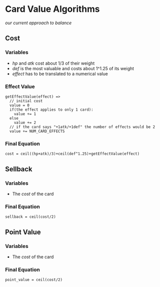 # Card Value Algorithms
*our current approach to balance*
## Cost
### Variables
- *hp* and *atk* cost about 1/3 of their weight
- *def* is the most valuable and costs about 1^1.25 of its weight
- *effect* has to be translated to a numerical value

### Effect Value
```
getEffectValue(effect) =>
  // initial cost
  value = 0
  if(the effect applies to only 1 card):
    value += 1
  else
    value += 2
  // if the card says "+1atk/+1def" the number of effects would be 2
  value += NUM_CARD_EFFECTS
```
### Final Equation
`cost = ceil((hp+atk)/3)+ceil(def^1.25)+getEffectValue(effect)`
## Sellback
### Variables
- The *cost* of the card

### Final Equation
`sellback = ceil(cost/2)`

## Point Value
### Variables
- The *cost* of the card

### Final Equation
`point_value = ceil(cost/2)`
